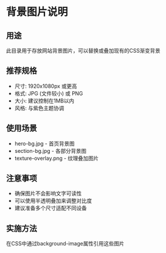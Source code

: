# 背景图片说明

## 用途
此目录用于存放网站背景图片，可以替换或叠加现有的CSS渐变背景

## 推荐规格
- 尺寸: 1920x1080px 或更高
- 格式: JPG (文件较小) 或 PNG
- 大小: 建议控制在1MB以内
- 风格: 与紫色主题协调

## 使用场景
- hero-bg.jpg - 首页背景图
- section-bg.jpg - 各部分背景图
- texture-overlay.png - 纹理叠加图片

## 注意事项
- 确保图片不会影响文字可读性
- 可以使用半透明叠加来调整对比度
- 建议准备多个尺寸适配不同设备

## 实施方法
在CSS中通过background-image属性引用这些图片